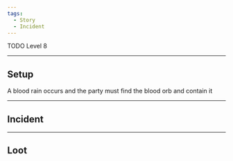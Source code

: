 ```yaml
---
tags:
  - Story
  - Incident
---
```

TODO 
Level 8
****
## Setup
A blood rain occurs and the party must find the blood orb and contain it
****
## Incident

****
## Loot


